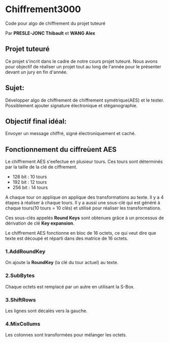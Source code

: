 # Chiffrement3000
Code pour algo de chiffrement du projet tuteuré

Par **PRESLE-JONC Thibault** et **WANG Alex**

## Projet tuteuré
Ce projet s'incrit dans le cadre de notre cours projet tuteuré. Nous avons pour objectif de réaliser un projet tout au long de l'année pour le présenter devant un jury en fin d'année.



## Sujet:
Développer algo de chiffrement de chiffrement symétrique(AES) et le tester.
Possiblement ajouter signature électronique et stéganographie.

## Objectif final idéal:
Envoyer un message chiffré, signé électroniquement et caché.



## Fonctionnement du ciffreùent AES

Le chiffrement AES s'eefectue en plusieur tours. Ces tours sont déterminés par la taille de la clé de ciffrement.
* 128 bit : 10 tours
* 192 bit : 12 tours
* 256 bit : 14 tours

A chaque tour on applique on applique des transformations au texte. Il y a 4 étapes à réaliser à chaque tours.
Il y a aussi une sous-clé qui est généré à chaque tours(10 tours = 10 clés) et utilisé pour réaliser les transformations.

Ces sous-clés appelés **Round Keys** sont obtenues grâce à un processus de dérivation de clé **Key expansion**.

Le chiffrement AES fonctionne en bloc de 16 octets, ce qui veut dire que texte est découpé et réparti dans des matrice de 16 octets.


### 1.AddRoundKey

On ajoute la **RoundKey** (la clé du tour actuel) au texte.

### 2.SubBytes

Chaque octets est remplacé par un autre en utilisant la S-Box.

### 3.ShiftRows

Les lignes sont décalés vers la gauche.

### 4.MixCollums

Les colonnes sont transformées pour mélanger les octets.
